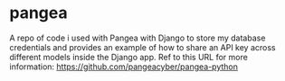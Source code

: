 # pangea
A repo of code i used with Pangea with Django to store my database credentials and provides an example of how to share an API key across different models inside the Django app.
Ref to this URL for more information: https://github.com/pangeacyber/pangea-python 
